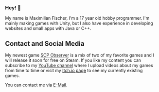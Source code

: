 ### Hey! 👋

My name is Maximilian Fischer, I'm a 17 year old hobby programmer. I'm mainly making games with Unity, but I also have experience in developing websites and small apps with Java or C++.

## Contact and Social Media

My newest game [SCP Observer](https://store.steampowered.com/app/1738710/SCP_Observer/) is a mix of two of my favorite games and I will release it soon for free on Steam. If you like my content you can subscribe to my [YouTube channel](https://www.youtube.com/channel/UCfdRmRv5aAECBAeawrv5OJg) where I upload videos about my games from time to time or visit my [Itch.io page](https://getmyisland.itch.io/) to see my currently existing games.

You can contact me via [E-Mail](mailto:getmyisland@gmail.com).
